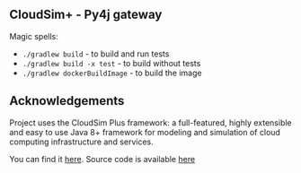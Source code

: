 ## CloudSim+ - Py4j gateway

Magic spells:
* `./gradlew build` - to build and run tests
* `./gradlew build -x test` - to build without tests
* `./gradlew dockerBuildImage` - to build the image

## Acknowledgements

Project uses the CloudSim Plus framework: a full-featured, highly extensible and easy to use Java 8+ framework for
modeling and simulation of cloud computing infrastructure and services.

You can find it [here](http://cloudsimplus.org/). Source code is available [here](https://github.com/manoelcampos/cloudsim-plus)